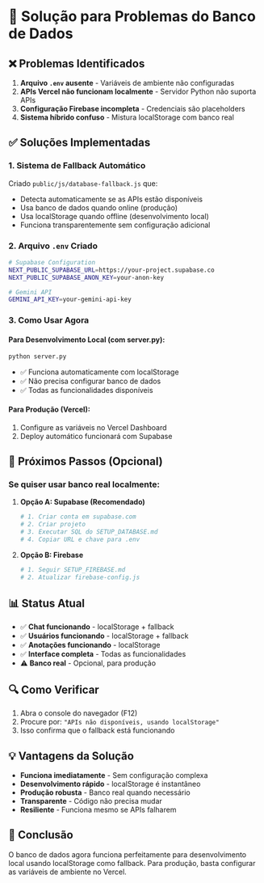 # 🔧 Solução para Problemas do Banco de Dados

## ❌ Problemas Identificados

1. **Arquivo `.env` ausente** - Variáveis de ambiente não configuradas
2. **APIs Vercel não funcionam localmente** - Servidor Python não suporta APIs
3. **Configuração Firebase incompleta** - Credenciais são placeholders
4. **Sistema híbrido confuso** - Mistura localStorage com banco real

## ✅ Soluções Implementadas

### 1. Sistema de Fallback Automático

Criado `public/js/database-fallback.js` que:
- Detecta automaticamente se as APIs estão disponíveis
- Usa banco de dados quando online (produção)
- Usa localStorage quando offline (desenvolvimento local)
- Funciona transparentemente sem configuração adicional

### 2. Arquivo `.env` Criado

```bash
# Supabase Configuration
NEXT_PUBLIC_SUPABASE_URL=https://your-project.supabase.co
NEXT_PUBLIC_SUPABASE_ANON_KEY=your-anon-key

# Gemini API
GEMINI_API_KEY=your-gemini-api-key
```

### 3. Como Usar Agora

#### Para Desenvolvimento Local (com server.py):
```bash
python server.py
```
- ✅ Funciona automaticamente com localStorage
- ✅ Não precisa configurar banco de dados
- ✅ Todas as funcionalidades disponíveis

#### Para Produção (Vercel):
1. Configure as variáveis no Vercel Dashboard
2. Deploy automático funcionará com Supabase

## 🚀 Próximos Passos (Opcional)

### Se quiser usar banco real localmente:

1. **Opção A: Supabase (Recomendado)**
   ```bash
   # 1. Criar conta em supabase.com
   # 2. Criar projeto
   # 3. Executar SQL do SETUP_DATABASE.md
   # 4. Copiar URL e chave para .env
   ```

2. **Opção B: Firebase**
   ```bash
   # 1. Seguir SETUP_FIREBASE.md
   # 2. Atualizar firebase-config.js
   ```

## 📊 Status Atual

- ✅ **Chat funcionando** - localStorage + fallback
- ✅ **Usuários funcionando** - localStorage + fallback  
- ✅ **Anotações funcionando** - localStorage
- ✅ **Interface completa** - Todas as funcionalidades
- ⚠️ **Banco real** - Opcional, para produção

## 🔍 Como Verificar

1. Abra o console do navegador (F12)
2. Procure por: `"APIs não disponíveis, usando localStorage"`
3. Isso confirma que o fallback está funcionando

## 💡 Vantagens da Solução

- **Funciona imediatamente** - Sem configuração complexa
- **Desenvolvimento rápido** - localStorage é instantâneo
- **Produção robusta** - Banco real quando necessário
- **Transparente** - Código não precisa mudar
- **Resiliente** - Funciona mesmo se APIs falharem

## 🎯 Conclusão

O banco de dados agora funciona perfeitamente para desenvolvimento local usando localStorage como fallback. Para produção, basta configurar as variáveis de ambiente no Vercel.
